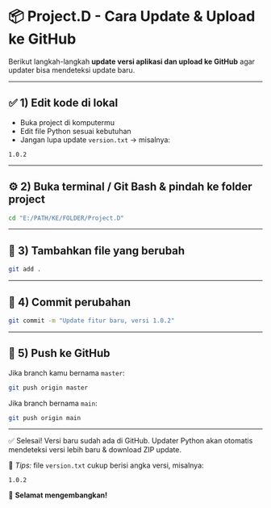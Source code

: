 # 📦 Project.D - Cara Update & Upload ke GitHub

Berikut langkah-langkah **update versi aplikasi dan upload ke GitHub** agar updater bisa mendeteksi update baru.

---

## ✅ 1) Edit kode di lokal
- Buka project di komputermu
- Edit file Python sesuai kebutuhan
- Jangan lupa update `version.txt` → misalnya:
```
1.0.2
```

---

## ⚙️ 2) Buka terminal / Git Bash & pindah ke folder project
```bash
cd "E:/PATH/KE/FOLDER/Project.D"
```

---

## 📌 3) Tambahkan file yang berubah
```bash
git add .
```

---

## 📝 4) Commit perubahan
```bash
git commit -m "Update fitur baru, versi 1.0.2"
```

---

## 🚀 5) Push ke GitHub
Jika branch kamu bernama `master`:
```bash
git push origin master
```

Jika branch bernama `main`:
```bash
git push origin main
```

---

✅ Selesai! Versi baru sudah ada di GitHub.
Updater Python akan otomatis mendeteksi versi lebih baru & download ZIP update.

📌 *Tips:* file `version.txt` cukup berisi angka versi, misalnya:
```
1.0.2
```

🚀 **Selamat mengembangkan!**
